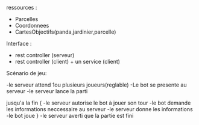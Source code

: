 ressources :  
- Parcelles
- Coordonnees
- CartesObjectifs(panda,jardinier,parcelle)

Interface : 
- rest controller (serveur)
- rest controller (client) + un service (client)


Scénario de jeu:
 
-le serveur attend 1ou plusieurs joueurs(reglable) 
-Le bot se presente au serveur 
-le serveur lance la parti

jusqu'a la fin { 
    -le serveur autorise le bot à jouer son tour
    -le bot demande les informations neccessaire au serveur
    -le serveur donne les informations
    -le bot joue 
}
-le serveur averti que la partie est fini
